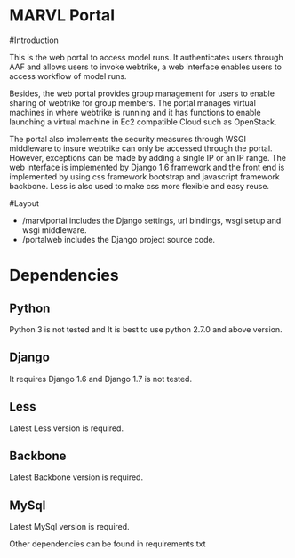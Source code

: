 MARVL Portal
======

#Introduction

This is the web portal to access model runs. It authenticates users through AAF and allows users
to invoke webtrike, a web interface enables users to access workflow of model runs.

Besides, the web portal provides group management for users to enable
sharing of webtrike for group members. The portal manages virtual machines
in where webtrike is running and it has functions to enable launching a virtual
machine in Ec2 compatible Cloud such as OpenStack.

The portal also implements the security measures through WSGI middleware to insure webtrike can only be accessed through the portal. However, exceptions can be made by adding a single IP or an IP range.
The web interface is implemented by Django 1.6 framework and the front end is implemented by using css framework bootstrap and javascript framework backbone.
Less is also used to make css more flexible and easy reuse.

#Layout
* /marvlportal includes the Django settings, url bindings, wsgi setup and wsgi middleware.
* /portalweb includes the Django project source code.

# Dependencies
## Python 
Python 3 is not tested and It is best to use python 2.7.0 and above version. 

## Django
It requires Django 1.6 and Django 1.7 is not tested.

## Less
Latest Less version is required.

## Backbone
Latest Backbone version is required.

## MySql
Latest MySql version is required.

Other dependencies can be found in requirements.txt
